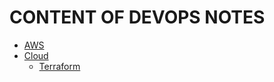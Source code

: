   # CONTENT OF DEVOPS NOTES

  - [AWS](./aws.md)
  - [Cloud](./cloud.md)
    - [Terraform](./cloud.md#terraform)